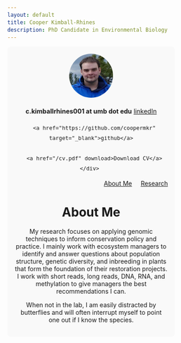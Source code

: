 ```yaml
---
layout: default
title: Cooper Kimball-Rhines
description: PhD Candidate in Environmental Biology
---
```


<style>
.container {
  display: flex;
  flex-wrap: wrap;
  align-items: flex-start;
}
.sidebar {
  flex: 1 1 150px;
  max-width: 350px;
  margin-right: 2rem;
  padding: 1rem;
  background-color: #f9f9f9;
  border-radius: 8px;
  text-align: center;
}
.sidebar img {
  width: 100px;
  height: 100px;
  border-radius: 50%;
  object-fit: cover;
}
.sidebar .contact-info {
  margin-top: 1rem;
  font-size: 0.9rem;
  line-height: 1.6;
}
.main-content {
  flex: 3 1 600px;
}
</style>

<div class="container">
  <div class="sidebar">
    <img src="Headshot.png"/>
    <div class="contact-info">
      <strong>c.kimballrhines001 at umb dot edu</strong>
      <a href="https://linkedin.com/in/cmkr" target="_blank">linkedIn</a>

      <a href="https://github.com/coopermkr" target="_blank">github</a>

      <a href="/cv.pdf" download>Download CV</a>
    </div> 
  </div>

  <div class="main-content">
    <nav style="text-align: right; margin-top: 0;">
      <a href="/" style="margin-right: 1rem;">About Me</a>
      <a href="/research">Research</a>
    </nav>
    <h1>About Me</h1>
    <p>
	My research focuses on applying genomic techniques to inform conservation policy and practice. I mainly work with ecosystem managers to identify and answer questions about population structure, genetic diversity, and inbreeding in plants that form the foundation of their restoration projects. I work with short reads, long reads, DNA, RNA, and methylation to give managers the best recommendations I can. 
    </p>
    <p>
	When not in the lab, I am easily distracted by butterflies and will often interrupt myself to point one out if I know the species.
    </p>
  </div>
</div>
